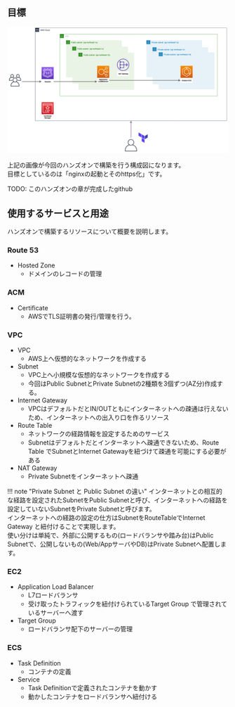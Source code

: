 ## 目標
![aws](imgs/aws.png)

上記の画像が今回のハンズオンで構築を行う構成図になります。  
目標としているのは「nginxの起動とそのhttps化」です。

TODO: このハンズオンの章が完成したgithub

## 使用するサービスと用途
ハンズオンで構築するリソースについて概要を説明します。

### Route 53
- Hosted Zone
    - ドメインのレコードの管理

### ACM
- Certificate
    - AWSでTLS証明書の発行/管理を行う。

### VPC
- VPC
    - AWS上へ仮想的なネットワークを作成する
- Subnet
    - VPC上へ小規模な仮想的なネットワークを作成する
    - 今回はPublic SubnetとPrivate Subnetの2種類を3個ずつ(AZ分)作成する。
- Internet Gateway
    - VPCはデフォルトだとIN/OUTともにインターネットへの疎通は行えないため、インターネットへの出入り口を作るリソース
- Route Table
    - ネットワークの経路情報を設定するためのサービス
    - Subnetはデフォルトだとインターネットへ疎通できないため、Route Table でSubnetとInternet Gatewayを紐づけて疎通を可能にする必要がある
- NAT Gateway
    - Private Subnetをインターネットへ疎通

!!! note "Private Subnet と Public Subnet の違い"
    インターネットとの相互的な経路を設定されたSubnetをPublic Subnetと呼び、インターネットへの経路を設定していないSubnetをPrivate Subnetと呼びます。  
    インターネットへの経路の設定の仕方はSubnetをRouteTableでInternet Gateway と紐付けることで実現します。  
    使い分けは単純で、外部に公開するもの(ロードバランサや踏み台)はPublic Subnetで、公開しないもの(Web/AppサーバやDB)はPrivate Subnetへ配置します。

### EC2
- Application Load Balancer
    - L7ロードバランサ
    - 受け取ったトラフィックを紐付けられているTarget Group で管理されているサーバーへ渡す
- Target Group
    - ロードバランサ配下のサーバーの管理

### ECS
- Task Definition
    - コンテナの定義
- Service
    - Task Definitionで定義されたコンテナを動かす
    - 動かしたコンテナをロードバランサへ紐付ける
